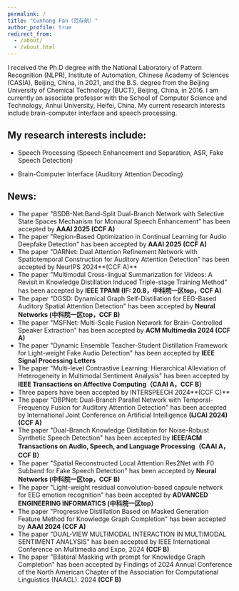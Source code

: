 ```yaml
---
permalink: /
title: "Cunhang Fan（范存航）"
author_profile: true
redirect_from: 
  - /about/
  - /about.html
---
```

I received the Ph.D degree with the National Laboratory of Pattern Recognition (NLPR), Institute of Automation, Chinese Academy of Sciences (CASIA), Beijing, China, in 2021, and the B.S. degree from the Beijing University of Chemical Technology (BUCT), Beijing, China, in 2016. I am currently an associate professor with the School of Computer Science and Technology, Anhui University, Heifei, China. My current research interests include brain-computer interface and speech processing.

My research interests include:
---

* Speech Processing (Speech Enhancement and Separation, ASR, Fake Speech Detection)

* Brain-Computer Interface (Auditory Attention Decoding)

News:
----
* The paper "BSDB-Net:Band-Split Dual-Branch Network with Selective State Spaces Mechanism for Monaural Speech Enhancement" has been accepted by **AAAI 2025 (CCF A)**
* The paper "Region-Based Optimization in Continual Learning for Audio Deepfake Detection" has been accepted by **AAAI 2025 (CCF A)**
* The paper "DARNet: Dual Attention Refinement Network with Spatiotemporal Construction for Auditory Attention Detection" has been accepted by NeurIPS 2024**(CCF A)**
* The paper "Multimodal Cross-lingual Summarization for Videos: A Revisit in Knowledge Distillation Induced Triple-stage Training Method" has been accepted by **IEEE TPAMI (IF: 20.8，中科院一区top，CCF A)**
* The paper "DGSD: Dynamical Graph Self-Distillation for EEG-Based Auditory Spatial Attention Detection" has been accepted by **Neural Networks (中科院一区top，CCF B)**
* The paper "MSFNet: Multi-Scale Fusion Network for Brain-Controlled Speaker Extraction" has been accepted by **ACM Multimedia 2024 (CCF A)**
* The paper "Dynamic Ensemble Teacher-Student Distillation Framework for Light-weight Fake Audio Detection" has been accepted by **IEEE Signal Processing Letters**
* The paper "Multi-level Contrastive Learning: Hierarchical Alleviation of Heterogeneity in Multimodal Sentiment Analysis" has been accepted by **IEEE Transactions on Affective Computing（CAAI A，CCF B）**
* Three papers have been accepted by INTERSPEECH 2024**(CCF C)**
* The paper "DBPNet: Dual-Branch Parallel Network with Temporal-Frequency Fusion for Auditory Attention Detection" has been accepted by International Joint Conference on Artificial Intelligence **(IJCAI 2024) (CCF A)**
* The paper "Dual-Branch Knowledge Distillation for Noise-Robust Synthetic Speech Detection" has been accepted by **IEEE/ACM Transactions on Audio, Speech, and Language Processing（CAAI A，CCF B）**
* The paper "Spatial Reconstructed Local Attention Res2Net with F0 Subband for Fake Speech Detection" has been accepted by **Neural Networks (中科院一区top，CCF B)**
* The paper "Light-weight residual convolution-based capsule network for EEG emotion recognition" has been accepted by **ADVANCED ENGINEERING INFORMATICS (中科院一区top）**
* The paper "Progressive Distillation Based on Masked Generation Feature Method for Knowledge Graph Completion" has been accepted by **AAAI 2024 (CCF A)**
* The paper "DUAL-VIEW MULTIMODAL INTERACTION IN MULTIMODAL SENTIMENT ANALYSIS" has been accepted by IEEE International Conference on Multimedia and Expo, 2024 **(CCF B)**
* The paper "Bilateral Masking with prompt for Knowledge Graph Completion" has been accepted by Findings of 2024 Annual Conference of the North American Chapter of the Association for Computational Linguistics (NAACL). 2024 **(CCF B)**

